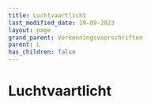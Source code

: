 ```yaml
---
title: Luchtvaartlicht
last_modified_date: 19-09-2023
layout: page
grand_parent: Verkenningsvoorschriften
parent: L
has_children: false
---
```


Luchtvaartlicht
===============


